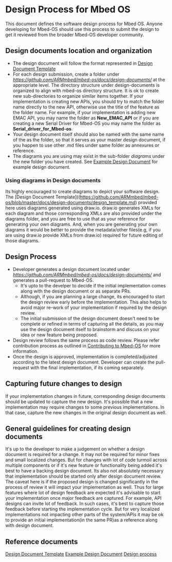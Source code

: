 # Design Process for Mbed OS
This document defines the software design process for Mbed OS. Anyone developing for Mbed-OS should use this process to submit the design to get it reviewed from the broader Mbed-OS developer community.

## Design documents location and organization
* The design document will follow the format represented in [Design Document Template](https://github.com/ARMmbed/mbed-os/blob/master/docs/design-documents/design_template.md)
* For each design submission, create a folder under *https://github.com/ARMmbed/mbed-os/docs/design-documents/* at the appropriate level. The directory structure under design-documents is organized to align with mbed-os directory structure.
  It is ok to create new sub-directories to organize similar items together. 
  If your implementation is creating new APIs, you should try to match the folder name directly to the new API, otherwise 
  use the title of the feature as the folder name. 
  For example, if your implementation is adding new EMAC API, you may name the folder as **New_EMAC_API** or if you are creating a new Serial Driver for Mbed-OS you may name the folder as **Serial_driver_for_Mbed-os**.
* Your design document itself should also be named with the same name of the as the folder, so that it serves
  as your master design document, if you happen to use other .md files under same folder as annexures or reference.
* The diagrams you are using may exist in the sub-folder *diagrams* under the new folder you have created.
  See [Example Design Document](https://github.com/ARMmbed/mbed-os/blob/master/docs/design-documents/example_feature_design/example_feature_design.md) for example design document.

### Using diagrams in Design documents
Its highly encouraged to create diagrams to depict your software design. The [Design Document Template]((https://github.com/ARMmbed/mbed-os/blob/master/docs/design-documents/design_template.md) provided here uses diagrams generated using draw.io. draw.io generates XMLs for each diagram and those corresponding XMLs are also provided under the diagrams folder, and you are free to use that as your reference for generating your own diagrams. And, when you are generating your own diagrams it would be better to provide the metadata/other files(e.g, if you are using draw.io provide XMLs from draw.io) required for future editing of those diagrams.

## Design Process
* Developer generates a design document located under *https://github.com/ARMmbed/mbed-os/docs/design-documents/* and generates a pull-request to Mbed-OS.
  * It's upto to the develper to decide if the initial implementation comes along with the design document or as separate PRs. 
  * Although, if you are planning a large change, its encouraged to start the design review early before the implementation. This also helps to avoid major re-work of your implementation if required by the design review.
  * The initial submission of the design document doesn't need to be complete or refined in terms of capturing all the details, as you may use the design document itself to brainstorm and discuss on your idea or new feature being proposed.
* Design review follows the same process as code review. Please refer contribution process as outlined in [Contributing to Mbed-OS](https://os.mbed.com/contributing/) for more information.
* Once the design is approved, implementation is completed/adjusted according to the latest design document. Developer can create the pull-request with the final implementation, if its coming separately.

## Capturing future changes to design
If your implementation changes in future, corresponding design documents should be updated to capture the new design.
It's possible that a new implementation may require changes to some previous implementations. In that case, capture
the new changes in the original design document as well. 

## General guidelines for creating design documents
It's up to the developer to make a judgement on whether a design document is required for a change. It may not be required for minor fixes and small localized changes. But for changes with lot of code turmoil across multiple components or if it's new feature or functionality being added it's best to have a backing design document. Its also not absolutely necessary that implementation should be started only after design document review. The caveat here is if the proposed design is changed significantly in the process of review it will impact your implementation as well. Thus for large features where lot of design feedback are expected it's advisable to start your implementation once major feedback are captured. For example, API designs can invite lot of feedback. In such cases, it's best to capture those feedback before starting the implementation cycle. But for very localized implementations not impacting other parts of the system/APIs it may be ok to provide an initial implementation(in the same PR)as a reference along with design document.

## Reference documents
[Design Document Template](https://github.com/ARMmbed/mbed-os/blob/master/docs/design-documents/design_template.md)
[Example Design Document](https://github.com/ARMmbed/mbed-os/blob/master/docs/design-documents/example_feature_design/example_feature_design.md)
[Design process](https://github.com/ARMmbed/mbed-os/blob/master/docs/design-documents/README.md)

